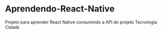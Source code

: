 # Aprendendo-React-Native
Projeto para aprender React Native consumindo a API do projeto Tecnologia Cidadã
